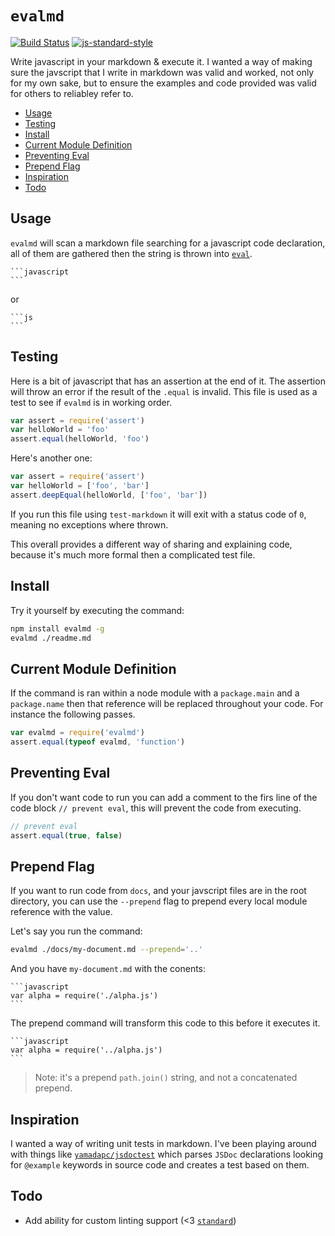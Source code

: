 # `evalmd`

[![Build Status](https://travis-ci.org/reggi/evalmd.svg?branch=master)](https://travis-ci.org/reggi/evalmd) [![js-standard-style](https://img.shields.io/badge/code%20style-standard-brightgreen.svg?style=flat)](https://github.com/feross/standard)

Write javascript in your markdown & execute it. I wanted a way of making sure the javscript that I write in markdown was valid and worked, not only for my own sake, but to ensure the examples and code provided was valid for others to reliabley refer to.

<!-- START doctoc generated TOC please keep comment here to allow auto update -->
<!-- DON'T EDIT THIS SECTION, INSTEAD RE-RUN doctoc TO UPDATE -->


- [Usage](#usage)
- [Testing](#testing)
- [Install](#install)
- [Current Module Definition](#current-module-definition)
- [Preventing Eval](#preventing-eval)
- [Prepend Flag](#prepend-flag)
- [Inspiration](#inspiration)
- [Todo](#todo)

<!-- END doctoc generated TOC please keep comment here to allow auto update -->

## Usage

`evalmd` will scan a markdown file searching for a javascript code declaration, all of them are gathered then the string is thrown into [`eval`](https://github.com/pierrec/node-eval).

    ```javascript
    ```

or

    ```js
    ```

## Testing

Here is a bit of javascript that has an assertion at the end of it. The assertion will throw an error if the result of the `.equal` is invalid. This file is used as a test to see if `evalmd` is in working order.

```javascript
var assert = require('assert')
var helloWorld = 'foo'
assert.equal(helloWorld, 'foo')
```

Here's another one:

```js
var assert = require('assert')
var helloWorld = ['foo', 'bar']
assert.deepEqual(helloWorld, ['foo', 'bar'])
```

If you run this file using `test-markdown` it will exit with a status code of `0`, meaning no exceptions where thrown.

This overall provides a different way of sharing and explaining code, because it's much more formal then a complicated test file.

## Install

Try it yourself by executing the command:

```bash
npm install evalmd -g
evalmd ./readme.md
```

## Current Module Definition

If the command is ran within a node module with a `package.main` and a `package.name` then that reference will be replaced throughout your code. For instance the following passes.

```javascript
var evalmd = require('evalmd')
assert.equal(typeof evalmd, 'function')
```

## Preventing Eval

If you don't want code to run you can add a comment to the firs line of the code block `// prevent eval`, this will prevent the code from executing.

```javascript
// prevent eval
assert.equal(true, false)
```

## Prepend Flag

If you want to run code from `docs`, and your javscript files are in the root directory, you can use the `--prepend` flag to prepend every local module reference with the value.

Let's say you run the command:

```bash
evalmd ./docs/my-document.md --prepend='..'
```

And you have `my-document.md` with the conents:

    ```javascript
    var alpha = require('./alpha.js')
    ```

The prepend command will transform this code to this before it executes it.

    ```javascript
    var alpha = require('../alpha.js')
    ```

> Note: it's a prepend `path.join()` string, and not a concatenated prepend.

## Inspiration

I wanted a way of writing unit tests in markdown. I've been playing around with things like [`yamadapc/jsdoctest`](https://github.com/yamadapc/jsdoctest) which parses `JSDoc` declarations looking for `@example` keywords in source code and creates a test based on them.

## Todo

* Add ability for custom linting support (<3 [`standard`](https://github.com/feross/standard#standardlinttexttext-opts-callback))
